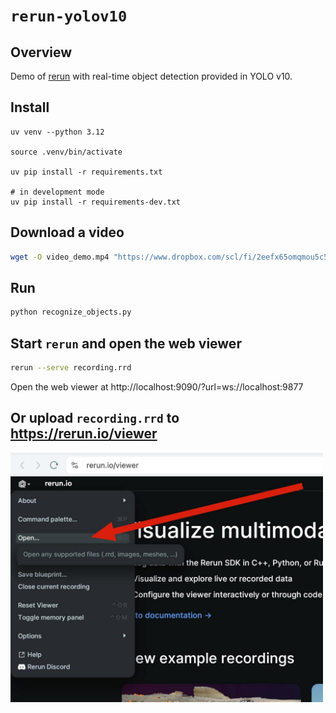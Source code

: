 # `rerun-yolov10`

## Overview

Demo of [rerun][1] with real-time object detection provided in YOLO v10.

## Install

```
uv venv --python 3.12

source .venv/bin/activate

uv pip install -r requirements.txt

# in development mode
uv pip install -r requirements-dev.txt
```

## Download a video

```bash
wget -O video_demo.mp4 "https://www.dropbox.com/scl/fi/2eefx65omqmou5c57vuwm/video_2.mp4?rlkey=a5pqjr07l9wklfockeb2950i6&st=phfmw3ii&dl=0"
```

## Run

```bash
python recognize_objects.py
```

## Start `rerun` and open the web viewer

```bash
rerun --serve recording.rrd
```

Open the web viewer at http://localhost:9090/?url=ws://localhost:9877

## Or upload `recording.rrd` to https://rerun.io/viewer

<img src="./upload-file.jpeg" width="500"> 


[1]: https://github.com/rerun-io/rerun
